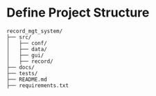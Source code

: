 # Define Project Structure

```plaintext
record_mgt_system/
├── src/
│   ├── conf/       
│   ├── data/       
│   ├── gui/        
│   ├── record/     
├── docs/           
├── tests/
├── README.md
├── requirements.txt

```

